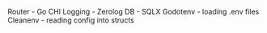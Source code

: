  Router - Go CHI
 Logging - Zerolog
 DB - SQLX
 Godotenv - loading .env files
 Cleanenv - reading config into structs
 